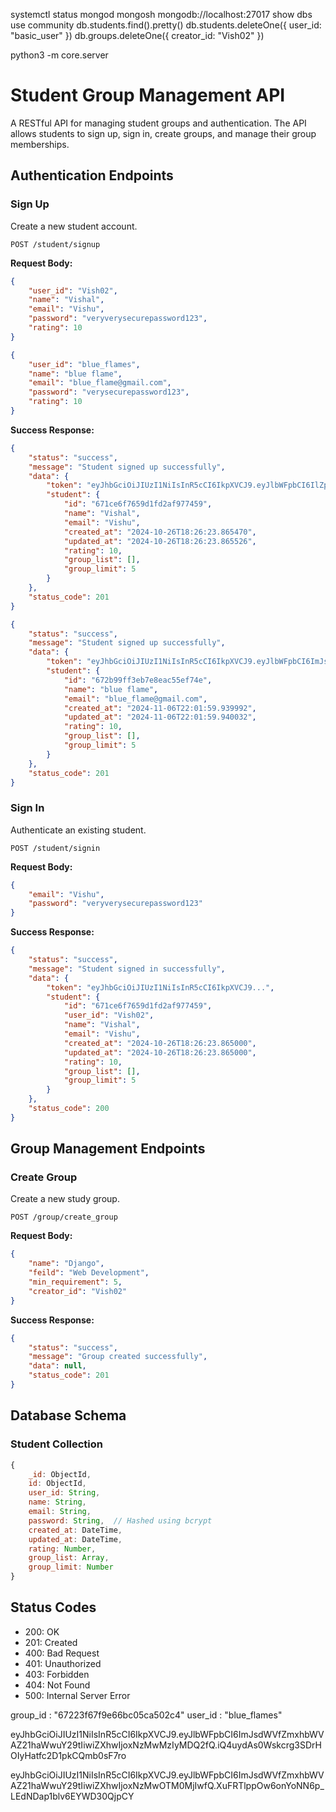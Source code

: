 systemctl status mongod
mongosh mongodb://localhost:27017
show dbs
use community
db.students.find().pretty()
db.students.deleteOne({ user_id: "basic_user" })
db.groups.deleteOne({ creator_id: "Vish02" })

python3 -m core.server

# Student Group Management API

A RESTful API for managing student groups and authentication. The API allows students to sign up, sign in, create groups, and manage their group memberships.

## Authentication Endpoints

### Sign Up
Create a new student account.

```http
POST /student/signup
```

**Request Body:**
```json
{
    "user_id": "Vish02",
    "name": "Vishal",
    "email": "Vishu",
    "password": "veryverysecurepassword123",
    "rating": 10
}
```

<!-- another user -->
```json
{
    "user_id": "blue_flames",
    "name": "blue flame",
    "email": "blue_flame@gmail.com",
    "password": "verysecurepassword123",
    "rating": 10
}
```

**Success Response:**
```json
{
    "status": "success",
    "message": "Student signed up successfully",
    "data": {
        "token": "eyJhbGciOiJIUzI1NiIsInR5cCI6IkpXVCJ9.eyJlbWFpbCI6IlZpc2h1IiwiZXhwIjoxNzMwMzE5NDkxfQ.jBijfkT_GSj5QWsFjaejdz9V2eqSg_0GvLgeQ33QgUs",
        "student": {
            "id": "671ce6f7659d1fd2af977459",
            "name": "Vishal",
            "email": "Vishu",
            "created_at": "2024-10-26T18:26:23.865470",
            "updated_at": "2024-10-26T18:26:23.865526",
            "rating": 10,
            "group_list": [],
            "group_limit": 5
        }
    },
    "status_code": 201
}
```

```json
{
    "status": "success",
    "message": "Student signed up successfully",
    "data": {
        "token": "eyJhbGciOiJIUzI1NiIsInR5cCI6IkpXVCJ9.eyJlbWFpbCI6ImJsdWVfZmxhbWVAZ21haWwuY29tIiwiZXhwIjoxNzMwOTM0MTIxfQ.c-5-7dO0oNnfLW_ITbEsVkDufoeTmry7VCVp5P1qKlc",
        "student": {
            "id": "672b99ff3eb7e8eac55ef74e",
            "name": "blue flame",
            "email": "blue_flame@gmail.com",
            "created_at": "2024-11-06T22:01:59.939992",
            "updated_at": "2024-11-06T22:01:59.940032",
            "rating": 10,
            "group_list": [],
            "group_limit": 5
        }
    },
    "status_code": 201
}
```

### Sign In
Authenticate an existing student.

```http
POST /student/signin
```

**Request Body:**
```json
{
    "email": "Vishu",
    "password": "veryverysecurepassword123"
}
```

**Success Response:**
```json
{
    "status": "success",
    "message": "Student signed in successfully",
    "data": {
        "token": "eyJhbGciOiJIUzI1NiIsInR5cCI6IkpXVCJ9...",
        "student": {
            "id": "671ce6f7659d1fd2af977459",
            "user_id": "Vish02",
            "name": "Vishal",
            "email": "Vishu",
            "created_at": "2024-10-26T18:26:23.865000",
            "updated_at": "2024-10-26T18:26:23.865000",
            "rating": 10,
            "group_list": [],
            "group_limit": 5
        }
    },
    "status_code": 200
}
```

## Group Management Endpoints

### Create Group
Create a new study group.

```http
POST /group/create_group
```

**Request Body:**
```json
{
    "name": "Django",
    "feild": "Web Development",
    "min_requirement": 5,
    "creator_id": "Vish02"
}
```

**Success Response:**
```json
{
    "status": "success",
    "message": "Group created successfully",
    "data": null,
    "status_code": 201
}
```

## Database Schema

### Student Collection

```javascript
{
    _id: ObjectId,
    id: ObjectId,
    user_id: String,
    name: String,
    email: String,
    password: String,  // Hashed using bcrypt
    created_at: DateTime,
    updated_at: DateTime,
    rating: Number,
    group_list: Array,
    group_limit: Number
}
```

## Status Codes

- 200: OK
- 201: Created
- 400: Bad Request
- 401: Unauthorized
- 403: Forbidden
- 404: Not Found
- 500: Internal Server Error

<!-- 
```bash
gh pr create --base <base-branch> --head <branch-name> --title "PR Title" --body "Description of the changes"
``` -->

group_id : "67223f67f9e66bc05ca502c4"
user_id : "blue_flames"

eyJhbGciOiJIUzI1NiIsInR5cCI6IkpXVCJ9.eyJlbWFpbCI6ImJsdWVfZmxhbWVAZ21haWwuY29tIiwiZXhwIjoxNzMwMzIyMDQ2fQ.iQ4uydAs0Wskcrg3SDrHOIyHatfc2D1pkCQmb0sF7ro

eyJhbGciOiJIUzI1NiIsInR5cCI6IkpXVCJ9.eyJlbWFpbCI6ImJsdWVfZmxhbWVAZ21haWwuY29tIiwiZXhwIjoxNzMwOTM0MjIwfQ.XuFRTlppOw6onYoNN6p_LEdNDap1blv6EYWD30QjpCY
